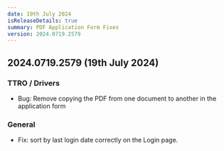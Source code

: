 ```yaml
---
date: 19th July 2024
isReleaseDetails: true
summary: PDF Application Form Fixes
version: 2024.0719.2579
---
```

## 2024.0719.2579 (19th July 2024) 

### TTRO / Drivers
* Bug: Remove copying the PDF from one document to another in the application form 

### General 

* Fix: sort by last login date correctly on the Login page. 
